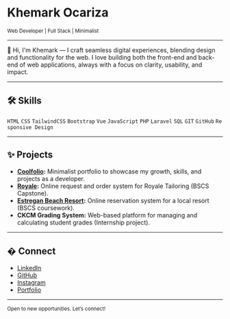 
# Khemark Ocariza

<sub>Web Developer | Full Stack | Minimalist</sub>

---

👋 Hi, I'm Khemark — I craft seamless digital experiences, blending design and functionality for the web. I love building both the front-end and back-end of web applications, always with a focus on clarity, usability, and impact.

---

## 🛠️ Skills

`HTML`&nbsp;`CSS`&nbsp;`TailwindCSS`&nbsp;`Bootstrap`&nbsp;`Vue`&nbsp;`JavaScript`&nbsp;`PHP`&nbsp;`Laravel`&nbsp;`SQL`&nbsp;`GIT`&nbsp;`GitHub`&nbsp;`Responsive Design`

---

## ✨ Projects

- **[Coolfolio](https://faithan.github.io/Coolfolio/):** Minimalist portfolio to showcase my growth, skills, and projects as a developer.
- **[Royale](https://faithan.github.io/Coolfolio/):** Online request and order system for Royale Tailoring (BSCS Capstone).
- **[Estregan Beach Resort](https://faithan.github.io/Coolfolio/):** Online reservation system for a local resort (BSCS coursework).
- **CKCM Grading System:** Web-based platform for managing and calculating student grades (Internship project).

---

## � Connect

- [LinkedIn](https://www.linkedin.com/in/khemark-ocariza-509b71215/)
- [GitHub](https://github.com/Faithan)
- [Instagram](https://www.instagram.com/m0n0s_/)
- [Portfolio](https://faithan.github.io/Coolfolio/)

---

<sub>Open to new opportunities. Let’s connect!</sub>
